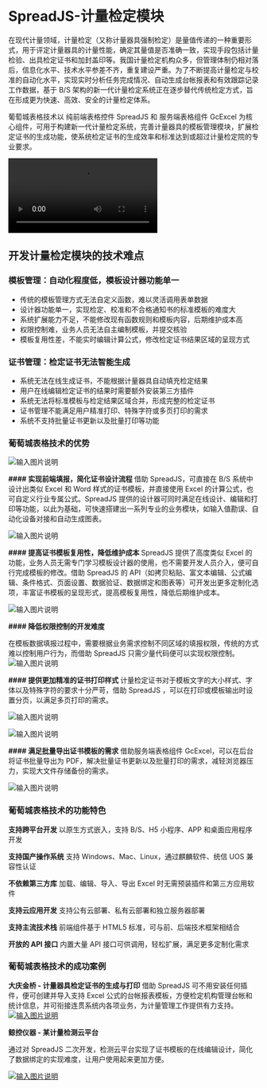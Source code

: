 # SpreadJS-计量检定模块

在现代计量领域，计量检定（又称计量器具强制检定）是量值传递的一种重要形式，用于评定计量器具的计量性能，确定其量值是否准确一致，实现手段包括计量检验、出具检定证书和加封盖印等。我国计量检定机构众多，但管理体制仍相对落后，信息化水平、技术水平参差不齐，重复建设严重。为了不断提高计量检定与校准的自动化水平，实现实时分析任务完成情况、自动生成台帐报表和有效跟踪记录工作数据，基于 B/S 架构的新一代计量检定系统正在逐步替代传统检定方式，旨在形成更为快速、高效、安全的计量检定体系。

葡萄城表格技术以 纯前端表格控件 SpreadJS 和 服务端表格组件 GcExcel 为核心组件，可用于构建新一代计量检定系统，完善计量器具的模板管理模块，扩展检定证书的生成功能，使系统检定证书的生成效率和标准达到或超过计量检定院的专业要求。


![输入图片说明](https://videos.grapecity.com.cn/SpreadJS/online/%E8%AE%A1%E9%87%8F%E6%A3%80%E5%AE%9A.mp4)

## 开发计量检定模块的技术难点

### 模板管理：自动化程度低，模板设计器功能单一

- 传统的模板管理方式无法自定义函数，难以灵活调用表单数据
- 设计器功能单一，实现检定、校准和不合格通知书的标准模板的难度大
- 系统扩展能力不足，不能修改现有函数规则和模板内容，后期维护成本高
- 权限控制难，业务人员无法自主编制模板，并提交核验
- 模板复用性差，不能实时编辑计算公式，修改检定证书结果区域的呈现方式

### 证书管理：检定证书无法智能生成

- 系统无法在线生成证书，不能根据计量器具自动填充检定结果
- 用户在线编辑检定证书的结果时需要额外安装第三方插件
- 系统无法将标准模板与检定结果区域合并，形成完整的检定证书
- 证书管理不能满足用户精准打印、特殊字符或多页打印的需求
- 系统不支持批量证书更新以及批量打印等功能

###  葡萄城表格技术的优势

![输入图片说明](https://www.grapecity.com.cn/images/metalsmith/developer/spreadjs/industry/measure/%E8%AE%A1%E9%87%8F%E6%A3%80%E5%AE%9A%E6%9E%B6%E6%9E%84%E5%9B%BE.png)

 **#### 实现前端填报，简化证书设计流程** 
借助 SpreadJS，可直接在 B/S 系统中设计出类似 Excel 和 Word 样式的证书模板，并直接使用 Excel 的计算公式，也可自定义行业专属公式。SpreadJS 提供的设计器可同时满足在线设计、编辑和打印等功能，以此为基础，可快速搭建出一系列专业的业务模块，如输入值勘误、自动化设备对接和自动生成图表。

![输入图片说明](https://www.grapecity.com.cn/images/metalsmith/developer/spreadjs/industry/measure/%E5%9B%BE%E7%89%871.png)

 **#### 提高证书模板复用性，降低维护成本** 
SpreadJS 提供了高度类似 Excel 的功能，业务人员无需专门学习模板设计器的使用，也不需要开发人员介入，便可自行完成模板的修改。借助 SpreadJS 的 API（如拷贝粘贴、富文本编辑、公式编辑、条件格式、页面设置、数据验证、数据绑定和图表等）可开发出更多定制化选项，丰富证书模板的呈现形式，提高模板复用性，降低后期维护成本。

![输入图片说明](https://www.grapecity.com.cn/images/metalsmith/developer/spreadjs/industry/measure/%E5%9B%BE%E7%89%872.png)

 **#### 降低权限控制的开发难度** 

在模板数据填报过程中，需要根据业务需求控制不同区域的填报权限，传统的方式难以控制用户行为，而借助 SpreadJS 只需少量代码便可以实现权限控制。
![输入图片说明](https://www.grapecity.com.cn/images/metalsmith/developer/spreadjs/industry/measure/%E5%9B%BE%E7%89%873.png)

 **#### 提供更加精准的证书打印样式** 
计量检定证书对于模板文字的大小样式、字体以及特殊字符的要求十分严苛，借助 SpreadJS ，可以在打印或模板输出时设置分页，以满足多页打印的需求。

![输入图片说明](https://www.grapecity.com.cn/images/metalsmith/developer/spreadjs/industry/measure/%E5%9B%BE%E7%89%874.png)

![输入图片说明](https://www.grapecity.com.cn/images/metalsmith/developer/spreadjs/industry/measure/%E5%9B%BE%E7%89%875.png)

 **#### 满足批量导出证书模板的需求** 
借助服务端表格组件 GcExcel，可以在后台将证书批量导出为 PDF，解决批量证书更新以及批量打印的需求，减轻浏览器压力，实现大文件存储备份的需求。

![输入图片说明](https://www.grapecity.com.cn/images/metalsmith/developer/spreadjs/industry/measure/%E5%9B%BE%E7%89%876.png)

### 葡萄城表格技术的功能特色

 **支持跨平台开发** 
以原生方式嵌入，支持 B/S、H5 小程序、APP 和桌面应用程序开发

 **支持国产操作系统** 
支持 Windows、Mac、Linux，通过麒麟软件、统信 UOS 兼容性认证

 **不依赖第三方库** 
加载、编辑、导入、导出 Excel 时无需预装插件和第三方应用软件

 **支持云应用开发** 
支持公有云部署、私有云部署和独立服务器部署

 **支持主流技术栈** 
前端组件基于 HTML5 标准，可与前、后端技术框架相结合

 **开放的 API 接口** 
内置大量 API 接口可供调用，轻松扩展，满足更多定制化需求

### 葡萄城表格技术的成功案例

 **大庆金桥 - 计量器具检定证书的生成与打印** 
借助 SpreadJS 可不用安装任何插件，便可创建并导入支持 Excel 公式的台帐报表模板，方便检定机构管理台帐和统计信息，并可衔接连贯系统内各项业务，为计量管理工作提供有力支持。
[![输入图片说明](https://www.grapecity.com.cn/images/metalsmith/developer/casestudies/casestudies-dqjq/pic05.png)](https://www.grapecity.com.cn/developer/casestudies/dqjq)

 **鲸控仪器 - 某计量检测云平台** 

通过对 SpreadJS 二次开发，检测云平台实现了证书模板的在线编辑设计，简化了数据绑定的实现难度，让用户使用起来更加方便。

[![输入图片说明](https://www.grapecity.com.cn/images/metalsmith/developer/casestudies/casestudies-jkyq/pic06.png)](https://www.grapecity.com.cn/developer/casestudies/jkyq)
